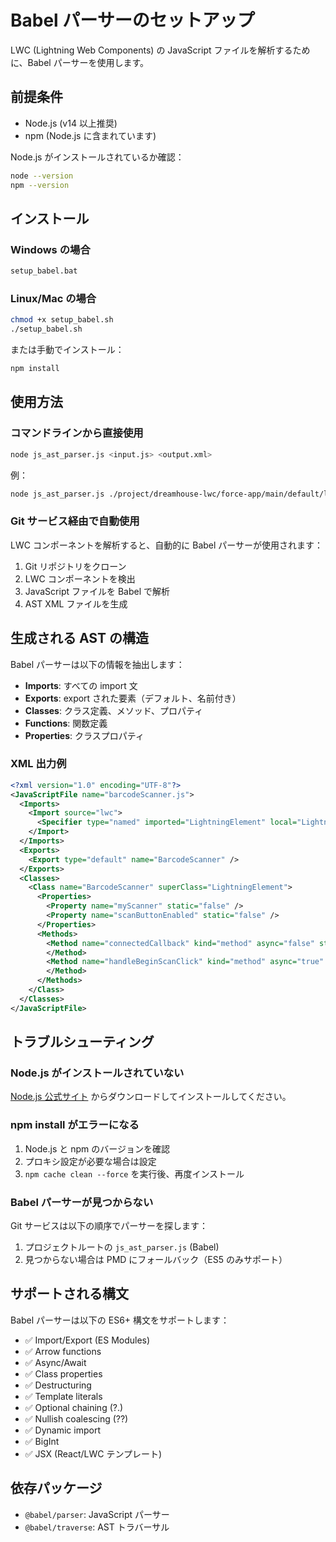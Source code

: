 # Babel パーサーのセットアップ

LWC (Lightning Web Components) の JavaScript ファイルを解析するために、Babel パーサーを使用します。

## 前提条件

- Node.js (v14 以上推奨)
- npm (Node.js に含まれています)

Node.js がインストールされているか確認：
```bash
node --version
npm --version
```

## インストール

### Windows の場合

```bash
setup_babel.bat
```

### Linux/Mac の場合

```bash
chmod +x setup_babel.sh
./setup_babel.sh
```

または手動でインストール：

```bash
npm install
```

## 使用方法

### コマンドラインから直接使用

```bash
node js_ast_parser.js <input.js> <output.xml>
```

例：
```bash
node js_ast_parser.js ./project/dreamhouse-lwc/force-app/main/default/lwc/barcodeScanner/barcodeScanner.js ./output/barcodeScanner_ast.xml
```

### Git サービス経由で自動使用

LWC コンポーネントを解析すると、自動的に Babel パーサーが使用されます：

1. Git リポジトリをクローン
2. LWC コンポーネントを検出
3. JavaScript ファイルを Babel で解析
4. AST XML ファイルを生成

## 生成される AST の構造

Babel パーサーは以下の情報を抽出します：

- **Imports**: すべての import 文
- **Exports**: export された要素（デフォルト、名前付き）
- **Classes**: クラス定義、メソッド、プロパティ
- **Functions**: 関数定義
- **Properties**: クラスプロパティ

### XML 出力例

```xml
<?xml version="1.0" encoding="UTF-8"?>
<JavaScriptFile name="barcodeScanner.js">
  <Imports>
    <Import source="lwc">
      <Specifier type="named" imported="LightningElement" local="LightningElement" />
    </Import>
  </Imports>
  <Exports>
    <Export type="default" name="BarcodeScanner" />
  </Exports>
  <Classes>
    <Class name="BarcodeScanner" superClass="LightningElement">
      <Properties>
        <Property name="myScanner" static="false" />
        <Property name="scanButtonEnabled" static="false" />
      </Properties>
      <Methods>
        <Method name="connectedCallback" kind="method" async="false" static="false">
        </Method>
        <Method name="handleBeginScanClick" kind="method" async="true" static="false">
        </Method>
      </Methods>
    </Class>
  </Classes>
</JavaScriptFile>
```

## トラブルシューティング

### Node.js がインストールされていない

[Node.js 公式サイト](https://nodejs.org/) からダウンロードしてインストールしてください。

### npm install がエラーになる

1. Node.js と npm のバージョンを確認
2. プロキシ設定が必要な場合は設定
3. `npm cache clean --force` を実行後、再度インストール

### Babel パーサーが見つからない

Git サービスは以下の順序でパーサーを探します：

1. プロジェクトルートの `js_ast_parser.js` (Babel)
2. 見つからない場合は PMD にフォールバック（ES5 のみサポート）

## サポートされる構文

Babel パーサーは以下の ES6+ 構文をサポートします：

- ✅ Import/Export (ES Modules)
- ✅ Arrow functions
- ✅ Async/Await
- ✅ Class properties
- ✅ Destructuring
- ✅ Template literals
- ✅ Optional chaining (?.)
- ✅ Nullish coalescing (??)
- ✅ Dynamic import
- ✅ BigInt
- ✅ JSX (React/LWC テンプレート)

## 依存パッケージ

- `@babel/parser`: JavaScript パーサー
- `@babel/traverse`: AST トラバーサル

